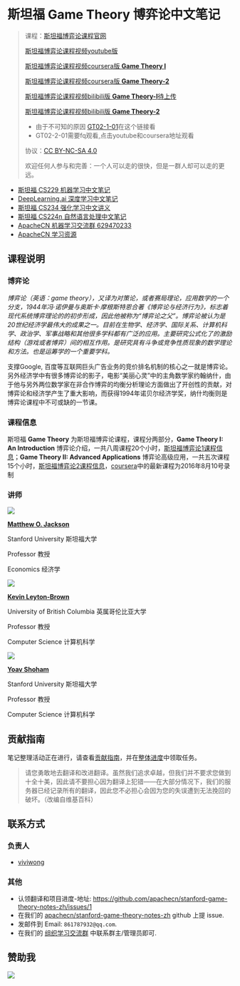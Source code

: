 # 斯坦福 **Game Theory** 博弈论中文笔记

> 课程：[斯坦福博弈论课程官网](http://www.game-theory-class.org/)
>
> [斯坦福博弈论课程视频youtube版](https://www.youtube.com/user/gametheoryonline)
>
> [斯坦福博弈论课程视频coursera版 **Game Theory I** ](https://www.coursera.org/learn/game-theory-1)
>
> [斯坦福博弈论课程视频coursera版 **Game Theory-2** ](https://www.coursera.org/learn/game-theory-2)
>
> [斯坦福博弈论课程视频bilibili版 **Game Theory-I**待上传 ]()
>
> [斯坦福博弈论课程视频bilibili版 **Game Theory-2** ](https://www.bilibili.com/video/av63545278)
>
> * 由于不可知的原因 [GT02-1-01](https://www.bilibili.com/video/av63543124/)在这个链接看
> * GT02-2-01需要fq观看,点击youtube和coursera地址观看 
>
> 协议：[CC BY-NC-SA 4.0](http://creativecommons.org/licenses/by-nc-sa/4.0/)
>
> 欢迎任何人参与和完善：一个人可以走的很快，但是一群人却可以走的更远。

+   [斯坦福 CS229 机器学习中文笔记](http://ai-start.com/ml2014/)
+   [DeepLearning.ai 深度学习中文笔记](http://ai-start.com/dl2017/)
+   [斯坦福 CS234 强化学习中文讲义](https://github.com/apachecn/stanford-cs234-notes-zh)
+   [斯坦福 CS224n 自然语言处理中文笔记](https://github.com/apachecn/stanford-cs224n-notes-zh)
+   [ApacheCN 机器学习交流群 629470233](http://shang.qq.com/wpa/qunwpa?idkey=30e5f1123a79867570f665aa3a483ca404b1c3f77737bc01ec520ed5f078ddef)
+   [ApacheCN 学习资源](https://www.ibooker.org.cn/)

## 课程说明

### 博弈论

*博弈论（英语：game theory），又译为对策论，或者赛局理论，应用数学的一个分支，1944年冯·诺伊曼与奥斯卡·摩根斯特恩合著《博弈论与经济行为》，标志着现代系统博弈理论的的初步形成，因此他被称为“博弈论之父”。博弈论被认为是20世纪经济学最伟大的成果之一。目前在生物学、经济学、国际关系、计算机科学、政治学、军事战略和其他很多学科都有广泛的应用。主要研究公式化了的激励结构（游戏或者博弈）间的相互作用。是研究具有斗争或竞争性质现象的数学理论和方法。也是运筹学的一个重要学科。*

支撑Google, 百度等互联网巨头广告业务的竞价排名机制的核心之一就是博弈论。另外经济学中有很多博弈论的影子，电影“美丽心灵”中的主角数学家约翰纳什，由于他与另外两位数学家在非合作博弈的均衡分析理论方面做出了开创性的贡献，对博弈论和经济学产生了重大影响，而获得1994年诺贝尔经济学奖，纳什均衡则是博弈论课程中不可或缺的一节课。

### 课程信息

斯坦福 **Game Theory** 为斯坦福博弈论课程，课程分两部分，**Game Theory I: An Introduction** 博弈论介绍，一共八周课程20个小时，[斯坦福博弈论1课程信息](http://www.game-theory-class.org/game-theory-I.html)；**Game Theory II: Advanced Applications** 博弈论高级应用，一共五次课程15个小时，[斯坦福博弈论2课程信息](http://www.game-theory-class.org/game-theory-II.html)，[coursera](https://www.coursera.org/learn/game-theory-1)中的最新课程为2016年8月10号录制

### 讲师

![](<https://d3njjcbhbojbot.cloudfront.net/api/utilities/v1/imageproxy/https://coursera-instructor-photos.s3.amazonaws.com/78/cbe70220c37d984f9a9efefa3148c7/Matthew-O.-Jackson.png?auto=format%2Ccompress&dpr=2&w=200&h=200>)

[**Matthew O. Jackson**](https://web.stanford.edu/~jacksonm/)

Stanford University  斯坦福大学

Professor  教授

Economics 经济学

![](<https://d3njjcbhbojbot.cloudfront.net/api/utilities/v1/imageproxy/https://coursera-instructor-photos.s3.amazonaws.com/00/cd8ba07b28c43a775f7b04ea0ce2ba/Kevin-Leyton-Brown14-square-150.jpg?auto=format%2Ccompress&dpr=2&w=200&h=200>)

[**Kevin Leyton-Brown**](http://cs.ubc.ca/~kevinlb)

University of British Columbia 英属哥伦比亚大学

Professor 教授

Computer Science 计算机科学

![](https://d3njjcbhbojbot.cloudfront.net/api/utilities/v1/imageproxy/https://coursera-instructor-photos.s3.amazonaws.com/25/002de5447b361051438576f26cf14f/Yoav-cropped-1.jpg?auto=format%2Ccompress&dpr=2&w=200&h=200)

[**Yoav Shoham**](http://robotics.stanford.edu/~shoham/)

Stanford University 斯坦福大学

Professor 教授

Computer Science 计算机科学

## 贡献指南

笔记整理活动正在进行，请查看[贡献指南](CONTRIBUTING.md)，并在[整体进度](https://github.com/apachecn/stanford-cs224n-notes-zh/issues/1)中领取任务。

> 请您勇敢地去翻译和改进翻译。虽然我们追求卓越，但我们并不要求您做到十全十美，因此请不要担心因为翻译上犯错——在大部分情况下，我们的服务器已经记录所有的翻译，因此您不必担心会因为您的失误遭到无法挽回的破坏。（改编自维基百科）

## 联系方式

### 负责人

+   [viviwong](https://github.com/viviwong)

### 其他

*   认领翻译和项目进度-地址: https://github.com/apachecn/stanford-game-theory-notes-zh/issues/1
*   在我们的 [apachecn/stanford-game-theory-notes-zh](https://github.com/apachecn/stanford-game-theory-notes-zh) github 上提 issue.
*   发邮件到 Email: `861787932@qq.com`.
*   在我们的 [组织学习交流群](https://www.ibooker.org.cn/organization/) 中联系群主/管理员即可.

## 赞助我

![](https://img-blog.csdnimg.cn/20200112005920729.png)